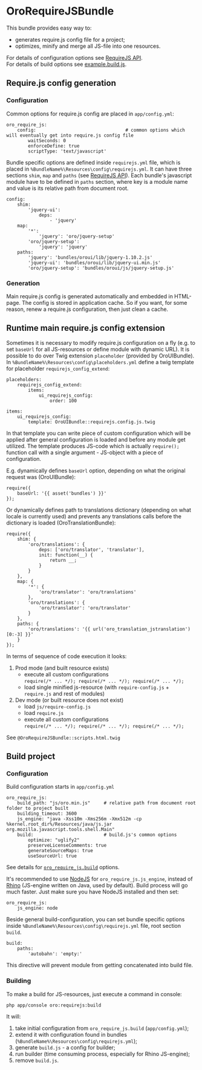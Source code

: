 OroRequireJSBundle
====================
This bundle provides easy way to:

 -  generates require.js config file for a project;
 -  optimizes, minify and merge all JS-file into one resources.

For details of configuration options see [RequireJS API].<br />
For details of build options see [example.build.js].

## Require.js config generation
### Configuration
Common options for require.js config are placed in ```app/config.yml```:

    oro_require_js:
        config:                                 # common options which will eventually get into require.js config file
            waitSeconds: 0
            enforceDefine: true
            scriptType: 'text/javascript'

Bundle specific options are defined inside ```requirejs.yml``` file, which is placed in ```%BundleName%\Resources\config\requirejs.yml```.
It can have three sections ```shim```, ```map``` and ```paths``` (see [RequireJS API]).
Each bundle's javascript module have to be defined in ```paths``` section, where key is a module name and value is its relative path from document root.

    config:
        shim:
            'jquery-ui':
                deps:
                    - 'jquery'
        map:
            '*':
                'jquery': 'oro/jquery-setup'
            'oro/jquery-setup':
                'jquery': 'jquery'
        paths:
            'jquery': 'bundles/oroui/lib/jquery-1.10.2.js'
            'jquery-ui': 'bundles/oroui/lib/jquery-ui.min.js'
            'oro/jquery-setup': 'bundles/oroui/js/jquery-setup.js'

### Generation
Main require.js config is generated automatically and embedded in HTML-page. The config is stored in application cache. So if you want, for some reason, renew a require.js configuration, then just clean a cache.

## Runtime main require.js config extension

Sometimes it is necessary to modify require.js configuration on a fly (e.g. to set ```baseUrl``` for all JS-resources or define module with dynamic URL).
It is possible to do over Twig extension ```placeholder``` (provided by OroUIBundle).
In ```%BundleName%\Resources\config\placeholders.yml``` define a twig template for placeholder ```requirejs_config_extend```:

    placeholders:
        requirejs_config_extend:
            items:
                ui_requirejs_config:
                    order: 100

    items:
        ui_requirejs_config:
            template: OroUIBundle::requirejs.config.js.twig

In that template you can write piece of custom configuration which will be applied after general configuration is loaded and before any module get utilized.
The template produces JS-code which is actually ```require();``` function call with a single argument - JS-object with a piece of configuration.

E.g. dynamically defines ```baseUrl``` option, depending on what the original request was (OroUIBundle):

    require({
        baseUrl: '{{ asset('bundles') }}'
    });


Or dynamically defines path to translations dictionary (depending on what locale is currently used) and prevents any translations calls before the dictionary is loaded (OroTranslationBundle):

    require({
        shim: {
            'oro/translations': {
                deps: ['oro/translator', 'translator'],
                init: function(__) {
                    return __;
                }
            }
        },
        map: {
            '*': {
                'oro/translator': 'oro/translations'
            },
            'oro/translations': {
                'oro/translator': 'oro/translator'
            }
        },
        paths: {
            'oro/translations': '{{ url('oro_translation_jstranslation')[0:-3] }}'
        }
    });

In terms of sequence of code execution it looks:

 1. Prod mode (and built resource exists)
    - execute all custom configurations<br />
    ```require(/* ... */); require(/* ... */); require(/* ... */);```
    - load single minified js-resource (with ```require-config.js``` + ```require.js``` and rest of modules)
 1. Dev mode (or built resource does not exist)
    - load ```js/require-config.js```
    - load ```require.js```
    - execute all custom configurations<br />
    ```require(/* ... */); require(/* ... */); require(/* ... */);```

See ```@OroRequireJSBundle::scripts.html.twig```

## Build project
### Configuration
Build configuration starts in ```app/config.yml```

    oro_require_js:
        build_path: "js/oro.min.js"     # relative path from document root folder to project built
        building_timeout: 3600
        js_engine: "java -Xss10m -Xms256m -Xmx512m -cp %kernel.root_dir%/Resources/java/js.jar org.mozilla.javascript.tools.shell.Main"
        build:                          # build.js's common options
            optimize: "uglify2"
            preserveLicenseComments: true
            generateSourceMaps: true
            useSourceUrl: true

See details for [```oro_require_js.build```][example.build.js] options.

It's recommended to use [NodeJS](http://nodejs.org/) for ```oro_require_js.js_engine```, instead of [Rhino](https://developer.mozilla.org/en/docs/Rhino) (JS-engine written on Java, used by default). Build process will go much faster.
Just make sure you have NodeJS installed and then set:

    oro_require_js:
        js_engine: node

Beside general build-configuration, you can set bundle specific options inside ```%BundleName%\Resources\config\requirejs.yml``` file, root section ```build```.

    build:
        paths:
            'autobahn': 'empty:'

This directive will prevent module from getting concatenated into build file.

### Building
To make a build for JS-resources, just execute a command in console:

    php app/console oro:requirejs:build

It will:

1. take initial configuration from ```oro_require_js.build``` (```app/config.yml```);
1. extend it with configuration found in bundles (```%BundleName%\Resources\config\requirejs.yml```);
1. generate ```build.js``` - a config for builder;
1. run builder (time consuming process, especially for Rhino JS-engine);
1. remove ```build.js```.

[RequireJS API]: <http://requirejs.org/docs/api.html#config>
[example.build.js]: <https://github.com/jrburke/r.js/blob/master/build/example.build.js>